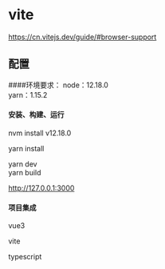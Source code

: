 # vite
https://cn.vitejs.dev/guide/#browser-support


## 配置
####环境要求：
node：12.18.0\
yarn：1.15.2

#### 安装、构建、运行
nvm install v12.18.0

yarn install

yarn dev\
yarn build

http://127.0.0.1:3000

#### 项目集成

vue3

vite

typescript


